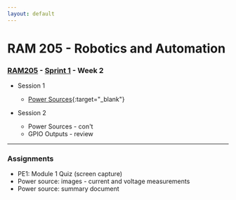 ```yaml
---
layout: default
---
```


# RAM 205 - Robotics and Automation

### [RAM205](../) - [Sprint 1](./) - Week 2

- Session 1
    - [Power Sources](power_source/RAM205.PowerSources.pdf){:target="_blank"}

- Session 2
    - Power Sources - con't
    - GPIO Outputs - review

---

### Assignments

- PE1: Module 1 Quiz (screen capture)
- Power source: images - current and voltage measurements
- Power source: summary document


